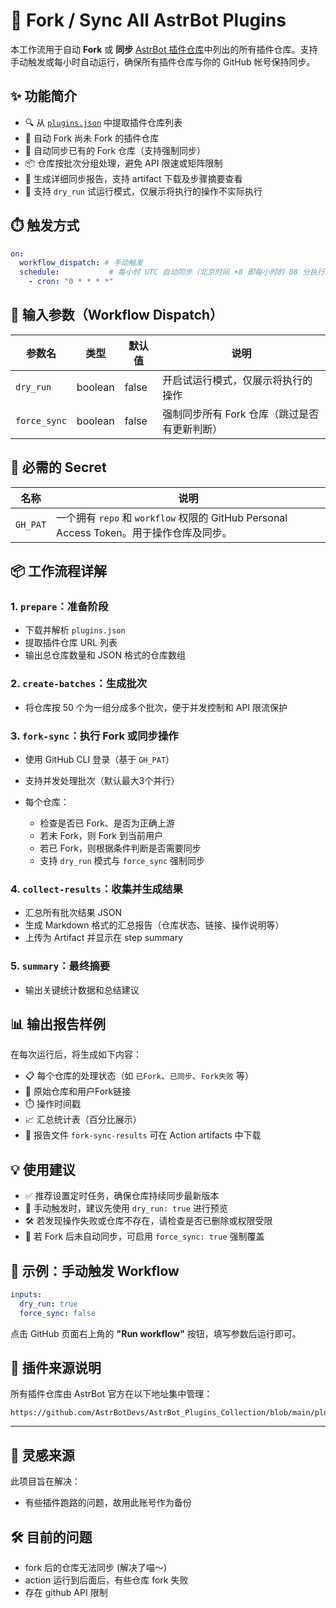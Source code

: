 # 🚀 Fork / Sync All AstrBot Plugins

本工作流用于自动 **Fork** 或 **同步** [AstrBot 插件仓库](https://github.com/AstrBotDevs/AstrBot_Plugins_Collection)中列出的所有插件仓库。支持手动触发或每小时自动运行，确保所有插件仓库与你的 GitHub 帐号保持同步。

## ✨ 功能简介

* 🔍 从 [`plugins.json`](https://raw.githubusercontent.com/AstrBotDevs/AstrBot_Plugins_Collection/main/plugins.json) 中提取插件仓库列表
* 🍴 自动 Fork 尚未 Fork 的插件仓库
* 🔄 自动同步已有的 Fork 仓库（支持强制同步）
* 📦 仓库按批次分组处理，避免 API 限速或矩阵限制
* 📝 生成详细同步报告，支持 artifact 下载及步骤摘要查看
* 🧪 支持 `dry_run` 试运行模式，仅展示将执行的操作不实际执行

## ⏱️ 触发方式

```yaml
on:
  workflow_dispatch: # 手动触发
  schedule:           # 每小时 UTC 自动同步（北京时间 +8 即每小时的 08 分执行）
    - cron: "0 * * * *"
```

## 🧰 输入参数（Workflow Dispatch）

| 参数名          | 类型      | 默认值   | 说明                        |
| ------------ | ------- | ----- | ------------------------- |
| `dry_run`    | boolean | false | 开启试运行模式，仅展示将执行的操作         |
| `force_sync` | boolean | false | 强制同步所有 Fork 仓库（跳过是否有更新判断） |

## 🔐 必需的 Secret

| 名称       | 说明                                                                   |
| -------- | -------------------------------------------------------------------- |
| `GH_PAT` | 一个拥有 `repo` 和 `workflow` 权限的 GitHub Personal Access Token。用于操作仓库及同步。 |

## 📦 工作流程详解

### 1. `prepare`：准备阶段

* 下载并解析 `plugins.json`
* 提取插件仓库 URL 列表
* 输出总仓库数量和 JSON 格式的仓库数组

### 2. `create-batches`：生成批次

* 将仓库按 50 个为一组分成多个批次，便于并发控制和 API 限流保护

### 3. `fork-sync`：执行 Fork 或同步操作

* 使用 GitHub CLI 登录（基于 `GH_PAT`）
* 支持并发处理批次（默认最大3个并行）
* 每个仓库：

  * 检查是否已 Fork、是否为正确上游
  * 若未 Fork，则 Fork 到当前用户
  * 若已 Fork，则根据条件判断是否需要同步
  * 支持 `dry_run` 模式与 `force_sync` 强制同步

### 4. `collect-results`：收集并生成结果

* 汇总所有批次结果 JSON
* 生成 Markdown 格式的汇总报告（仓库状态、链接、操作说明等）
* 上传为 Artifact 并显示在 step summary

### 5. `summary`：最终摘要

* 输出关键统计数据和总结建议

## 📊 输出报告样例

在每次运行后，将生成如下内容：

* 📋 每个仓库的处理状态（如 `已Fork`、`已同步`、`Fork失败` 等）
* 🔗 原始仓库和用户Fork链接
* ⏱️ 操作时间戳
* 📈 汇总统计表（百分比展示）
* 💾 报告文件 `fork-sync-results` 可在 Action artifacts 中下载

## 💡 使用建议

* ✅ 推荐设置定时任务，确保仓库持续同步最新版本
* 🧪 手动触发时，建议先使用 `dry_run: true` 进行预览
* 🛠 若发现操作失败或仓库不存在，请检查是否已删除或权限受限
* 🔄 若 Fork 后未自动同步，可启用 `force_sync: true` 强制覆盖

## 🧷 示例：手动触发 Workflow

```yaml
inputs:
  dry_run: true
  force_sync: false
```

点击 GitHub 页面右上角的 **"Run workflow"** 按钮，填写参数后运行即可。

## 📎 插件来源说明

所有插件仓库由 AstrBot 官方在以下地址集中管理：

```
https://github.com/AstrBotDevs/AstrBot_Plugins_Collection/blob/main/plugins.json
```

---

## 🧠 灵感来源

此项目旨在解决：

* 有些插件跑路的问题，故用此账号作为备份

## 🛠️ 目前的问题

- fork 后的仓库无法同步 (解决了喵～)
- action 运行到后面后，有些仓库 fork 失败
- 存在 github API 限制
